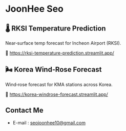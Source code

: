 
# JoonHee Seo

## 🌡️ RKSI Temperature Prediction
Near‑surface temp forecast for Incheon Airport (RKSI).

🔗 https://rksi-temperature-prediction.streamlit.app/

## 🌬️ Korea Wind‑Rose Forecast
Wind‑rose forecast for KMA stations across Korea.

🔗 https://korea-windrose-forecast.streamlit.app/

## Contact Me
- E-mail : [seojoonhee10@gmail.com](mailto:seojoonhee10@gmail.com)
